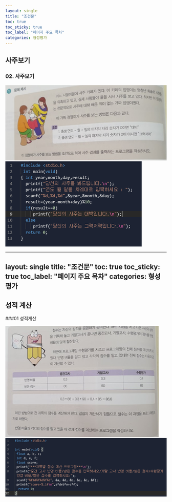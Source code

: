```yaml
---
layout: single
title: "조건문" 
toc: true
toc_sticky: true
toc_label: "페이지 주요 목차"
categories: 형성평가
---
```


사주보기
---

### 02. 사주보기
![96p](/assets/images/96p.PNG)
![96p01](/assets/images/96p01.PNG)

---
layout: single
title: "조건문"
toc: true
toc_sticky: true
toc_label: "페이지 주요 목차"
categories: 형성평가
---

성적 계산
---

###01 성적계산

![76p](/assets/images/76p.PNG)
![s76p03](/assets/images/76p03.PNG)

